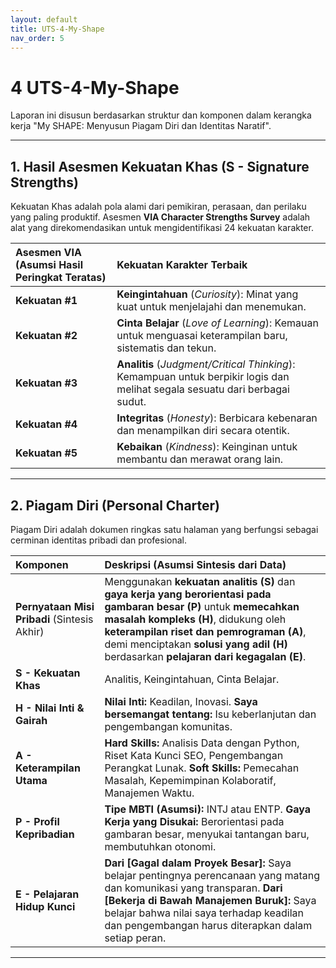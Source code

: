 ```yaml
---
layout: default
title: UTS-4-My-Shape
nav_order: 5
---
```


# 4 UTS-4-My-Shape

Laporan ini disusun berdasarkan struktur dan komponen dalam kerangka kerja "My SHAPE: Menyusun Piagam Diri dan Identitas Naratif".

---

## 1. Hasil Asesmen Kekuatan Khas (S - Signature Strengths)

Kekuatan Khas adalah pola alami dari pemikiran, perasaan, dan perilaku yang paling produktif. Asesmen **VIA Character Strengths Survey** adalah alat yang direkomendasikan untuk mengidentifikasi 24 kekuatan karakter.

| Asesmen VIA (Asumsi Hasil Peringkat Teratas) | Kekuatan Karakter Terbaik                                                                                                   |
| :------------------------------------------- | :-------------------------------------------------------------------------------------------------------------------------- |
| **Kekuatan #1**                              | **Keingintahuan** (_Curiosity_): Minat yang kuat untuk menjelajahi dan menemukan.                                           |
| **Kekuatan #2**                              | **Cinta Belajar** (_Love of Learning_): Kemauan untuk menguasai keterampilan baru, sistematis dan tekun.                    |
| **Kekuatan #3**                              | **Analitis** (_Judgment/Critical Thinking_): Kemampuan untuk berpikir logis dan melihat segala sesuatu dari berbagai sudut. |
| **Kekuatan #4**                              | **Integritas** (_Honesty_): Berbicara kebenaran dan menampilkan diri secara otentik.                                        |
| **Kekuatan #5**                              | **Kebaikan** (_Kindness_): Keinginan untuk membantu dan merawat orang lain.                                                 |

---

## 2. Piagam Diri (Personal Charter)

Piagam Diri adalah dokumen ringkas satu halaman yang berfungsi sebagai cerminan identitas pribadi dan profesional.

| Komponen                                     | Deskripsi (Asumsi Sintesis dari Data)                                                                                                                                                                                                                                                           |
| :------------------------------------------- | :---------------------------------------------------------------------------------------------------------------------------------------------------------------------------------------------------------------------------------------------------------------------------------------------- |
| **Pernyataan Misi Pribadi** (Sintesis Akhir) | Menggunakan **kekuatan analitis (S)** dan **gaya kerja yang berorientasi pada gambaran besar (P)** untuk **memecahkan masalah kompleks (H)**, didukung oleh **keterampilan riset dan pemrograman (A)**, demi menciptakan **solusi yang adil (H)** berdasarkan **pelajaran dari kegagalan (E)**. |
| **S - Kekuatan Khas**                        | Analitis, Keingintahuan, Cinta Belajar.                                                                                                                                                                                                                                                         |
| **H - Nilai Inti & Gairah**                  | **Nilai Inti:** Keadilan, Inovasi. **Saya bersemangat tentang:** Isu keberlanjutan dan pengembangan komunitas.                                                                                                                                                                                  |
| **A - Keterampilan Utama**                   | **Hard Skills:** Analisis Data dengan Python, Riset Kata Kunci SEO, Pengembangan Perangkat Lunak. **Soft Skills:** Pemecahan Masalah, Kepemimpinan Kolaboratif, Manajemen Waktu.                                                                                                                |
| **P - Profil Kepribadian**                   | **Tipe MBTI (Asumsi):** INTJ atau ENTP. **Gaya Kerja yang Disukai:** Berorientasi pada gambaran besar, menyukai tantangan baru, membutuhkan otonomi.                                                                                                                                            |
| **E - Pelajaran Hidup Kunci**                | **Dari [Gagal dalam Proyek Besar]:** Saya belajar pentingnya perencanaan yang matang dan komunikasi yang transparan. **Dari [Bekerja di Bawah Manajemen Buruk]:** Saya belajar bahwa nilai saya terhadap keadilan dan pengembangan harus diterapkan dalam setiap peran.                         |

---
